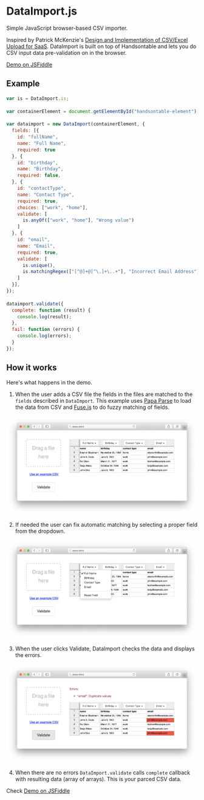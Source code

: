 # DataImport.js

Simple JavaScript browser-based CSV importer. 

Inspired by Patrick McKenzie's [Design and Implementation of CSV/Excel Upload for SaaS](https://www.kalzumeus.com/2015/01/28/design-and-implementation-of-csvexcel-upload-for-saas/). DataImport is built on top of Handsontable and lets you do CSV input data pre-validation on in the browser.

[Demo on JSFiddle](https://jsfiddle.net/gh/get/library/pure/burnash/dataimport/tree/master/demo/)

## Example 

```javascript
var is = DataImport.is;

var containerElement = document.getElementById("handsontable-element");

var dataimport = new DataImport(containerElement, {
  fields: [{
    id: "fullName",
    name: "Full Name",
    required: true
  }, {
    id: "birthday",
    name: "Birthday",
    required: false,
  }, {
    id: "contactType",
    name: "Contact Type",
    required: true,
    choices: ["work", "home"],
    validate: [
      is.anyOf(["work", "home"], "Wrong value")
    ]
  }, {
    id: "email",
    name: "Email",
    required: true,
    validate: [
      is.unique(),
      is.matchingRegex(["[^@]+@[^\.]+\..+"], "Incorrect Email Address")
    ]
  }],
});

dataimport.validate({
  complete: function (result) {
    console.log(result);
  },
  fail: function (errors) {
    console.log(errors);
  }
});
```

## How it works

Here's what happens in the demo.

1. When the user adds a CSV file the fields in the files are matched to the `fields` described in `DataImport`. This example uses [Papa Parse](https://www.papaparse.com/) to load the data from CSV and [Fuse.js](https://fusejs.io/) to do fuzzy matching of fields.

![alt text](demo/example-loaded-csv.png)

2. If needed the user can fix automatic matching by selecting a proper field from the dropdown.

![alt text](demo/example-dropdown.png)

3. When the user clicks Validate, DataImport checks the data and displays the errors.

![alt text](demo/example-validation-errors.png)

4. When there are no errors `DataImport.validate` calls `complete` callback with resulting data (array of arrays). This is your parced CSV data.

Check [Demo on JSFiddle](https://jsfiddle.net/gh/get/library/pure/burnash/dataimport/tree/master/demo/)
